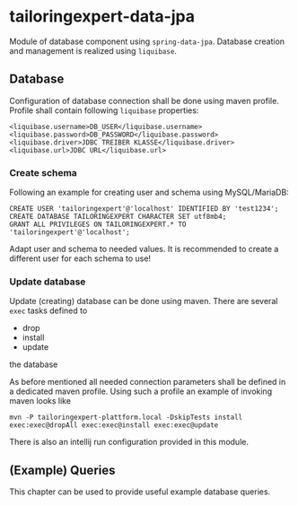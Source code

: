 # tailoringexpert-data-jpa

Module of database component using `spring-data-jpa`.
Database creation and management is realized using `liquibase`.

## Database

Configuration of database connection shall be done using maven profile.
Profile shall contain following `liquibase` properties:

```
<liquibase.username>DB_USER</liquibase.username>
<liquibase.password>DB_PASSWORD</liquibase.password>
<liquibase.driver>JDBC TREIBER KLASSE</liquibase.driver>
<liquibase.url>JDBC URL</liquibase.url>
```

### Create schema

Following an example for creating user and schema using MySQL/MariaDB:

```
CREATE USER 'tailoringexpert'@'localhost' IDENTIFIED BY 'test1234';
CREATE DATABASE TAILORINGEXPERT CHARACTER SET utf8mb4;
GRANT ALL PRIVILEGES ON TAILORINGEXPERT.* TO 'tailoringexpert'@'localhost';
```

Adapt user and schema to needed values.
It is recommended to create a different user for each schema to use!

### Update database

Update (creating) database can be done using maven.
There are several `exec` tasks defined to

* drop
* install
* update

the database

As before mentioned all needed connection parameters shall be defined in a dedicated maven profile.
Using such a profile an example of invoking maven looks like

```
mvn -P tailoringexpert-plattform.local -DskipTests install exec:exec@dropAll exec:exec@install exec:exec@update 
```

There is also an intellij run configuration provided in this module.

## (Example) Queries

This chapter can be used to provide useful example database queries.